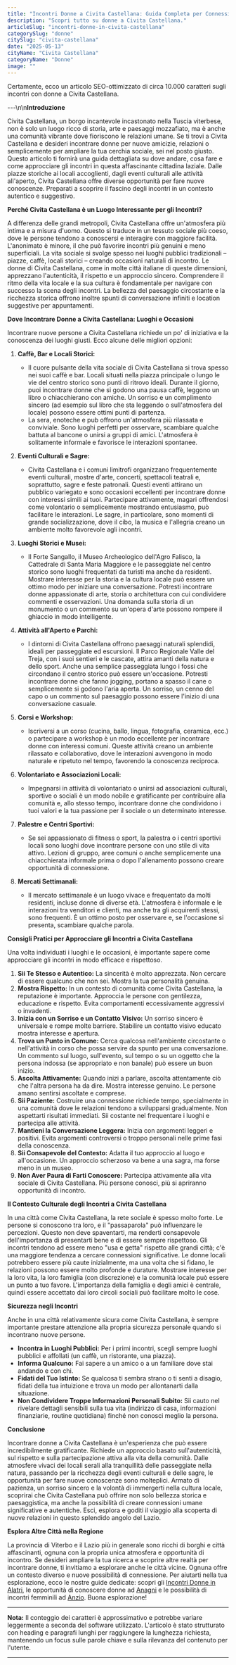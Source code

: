 ```yaml
---
title: "Incontri Donne a Civita Castellana: Guida Completa per Connessioni Autentiche nel Cuore del Lazio"
description: "Scopri tutto su donne a Civita Castellana."
articleSlug: "incontri-donne-in-civita-castellana" 
categorySlug: "donne"
citySlug: "civita-castellana"
date: "2025-05-13"
cityName: "Civita Castellana"
categoryName: "Donne"
image: ""
---
```


Certamente, ecco un articolo SEO-ottimizzato di circa 10.000 caratteri sugli incontri con donne a Civita Castellana.

---\n\n**Introduzione**

Civita Castellana, un borgo incantevole incastonato nella Tuscia viterbese, non è solo un luogo ricco di storia, arte e paesaggi mozzafiato, ma è anche una comunità vibrante dove fioriscono le relazioni umane. Se ti trovi a Civita Castellana e desideri incontrare donne per nuove amicizie, relazioni o semplicemente per ampliare la tua cerchia sociale, sei nel posto giusto. Questo articolo ti fornirà una guida dettagliata su dove andare, cosa fare e come approcciare gli incontri in questa affascinante cittadina laziale. Dalle piazze storiche ai locali accoglienti, dagli eventi culturali alle attività all'aperto, Civita Castellana offre diverse opportunità per fare nuove conoscenze. Preparati a scoprire il fascino degli incontri in un contesto autentico e suggestivo.

**Perché Civita Castellana è un Luogo Interessante per gli Incontri?**

A differenza delle grandi metropoli, Civita Castellana offre un'atmosfera più intima e a misura d'uomo. Questo si traduce in un tessuto sociale più coeso, dove le persone tendono a conoscersi e interagire con maggiore facilità. L'anonimato è minore, il che può favorire incontri più genuini e meno superficiali. La vita sociale si svolge spesso nei luoghi pubblici tradizionali – piazze, caffè, locali storici – creando occasioni naturali di incontro. Le donne di Civita Castellana, come in molte città italiane di queste dimensioni, apprezzano l'autenticità, il rispetto e un approccio sincero. Comprendere il ritmo della vita locale e la sua cultura è fondamentale per navigare con successo la scena degli incontri. La bellezza del paesaggio circostante e la ricchezza storica offrono inoltre spunti di conversazione infiniti e location suggestive per appuntamenti.

**Dove Incontrare Donne a Civita Castellana: Luoghi e Occasioni**

Incontrare nuove persone a Civita Castellana richiede un po' di iniziativa e la conoscenza dei luoghi giusti. Ecco alcune delle migliori opzioni:

1.  **Caffè, Bar e Locali Storici:**
    *   Il cuore pulsante della vita sociale di Civita Castellana si trova spesso nei suoi caffè e bar. Locali situati nella piazza principale o lungo le vie del centro storico sono punti di ritrovo ideali. Durante il giorno, puoi incontrare donne che si godono una pausa caffè, leggono un libro o chiacchierano con amiche. Un sorriso e un complimento sincero (ad esempio sul libro che sta leggendo o sull'atmosfera del locale) possono essere ottimi punti di partenza.
    *   La sera, enoteche e pub offrono un'atmosfera più rilassata e conviviale. Sono luoghi perfetti per osservare, scambiare qualche battuta al bancone o unirsi a gruppi di amici. L'atmosfera è solitamente informale e favorisce le interazioni spontanee.

2.  **Eventi Culturali e Sagre:**
    *   Civita Castellana e i comuni limitrofi organizzano frequentemente eventi culturali, mostre d'arte, concerti, spettacoli teatrali e, soprattutto, sagre e feste patronali. Questi eventi attirano un pubblico variegato e sono occasioni eccellenti per incontrare donne con interessi simili ai tuoi. Partecipare attivamente, magari offrendosi come volontario o semplicemente mostrando entusiasmo, può facilitare le interazioni. Le sagre, in particolare, sono momenti di grande socializzazione, dove il cibo, la musica e l'allegria creano un ambiente molto favorevole agli incontri.

3.  **Luoghi Storici e Musei:**
    *   Il Forte Sangallo, il Museo Archeologico dell'Agro Falisco, la Cattedrale di Santa Maria Maggiore e le passeggiate nel centro storico sono luoghi frequentati da turisti ma anche da residenti. Mostrare interesse per la storia e la cultura locale può essere un ottimo modo per iniziare una conversazione. Potresti incontrare donne appassionate di arte, storia o architettura con cui condividere commenti e osservazioni. Una domanda sulla storia di un monumento o un commento su un'opera d'arte possono rompere il ghiaccio in modo intelligente.

4.  **Attività all'Aperto e Parchi:**
    *   I dintorni di Civita Castellana offrono paesaggi naturali splendidi, ideali per passeggiate ed escursioni. Il Parco Regionale Valle del Treja, con i suoi sentieri e le cascate, attira amanti della natura e dello sport. Anche una semplice passeggiata lungo i fossi che circondano il centro storico può essere un'occasione. Potresti incontrare donne che fanno jogging, portano a spasso il cane o semplicemente si godono l'aria aperta. Un sorriso, un cenno del capo o un commento sul paesaggio possono essere l'inizio di una conversazione casuale.

5.  **Corsi e Workshop:**
    *   Iscriversi a un corso (cucina, ballo, lingua, fotografia, ceramica, ecc.) o partecipare a workshop è un modo eccellente per incontrare donne con interessi comuni. Queste attività creano un ambiente rilassato e collaborativo, dove le interazioni avvengono in modo naturale e ripetuto nel tempo, favorendo la conoscenza reciproca.

6.  **Volontariato e Associazioni Locali:**
    *   Impegnarsi in attività di volontariato o unirsi ad associazioni culturali, sportive o sociali è un modo nobile e gratificante per contribuire alla comunità e, allo stesso tempo, incontrare donne che condividono i tuoi valori e la tua passione per il sociale o un determinato interesse.

7.  **Palestre e Centri Sportivi:**
    *   Se sei appassionato di fitness o sport, la palestra o i centri sportivi locali sono luoghi dove incontrare persone con uno stile di vita attivo. Lezioni di gruppo, aree comuni o anche semplicemente una chiacchierata informale prima o dopo l'allenamento possono creare opportunità di connessione.

8.  **Mercati Settimanali:**
    *   Il mercato settimanale è un luogo vivace e frequentato da molti residenti, incluse donne di diverse età. L'atmosfera è informale e le interazioni tra venditori e clienti, ma anche tra gli acquirenti stessi, sono frequenti. È un ottimo posto per osservare e, se l'occasione si presenta, scambiare qualche parola.

**Consigli Pratici per Approcciare gli Incontri a Civita Castellana**

Una volta individuati i luoghi e le occasioni, è importante sapere come approcciare gli incontri in modo efficace e rispettoso.

1.  **Sii Te Stesso e Autentico:** La sincerità è molto apprezzata. Non cercare di essere qualcuno che non sei. Mostra la tua personalità genuina.
2.  **Mostra Rispetto:** In un contesto di comunità come Civita Castellana, la reputazione è importante. Approccia le persone con gentilezza, educazione e rispetto. Evita comportamenti eccessivamente aggressivi o invadenti.
3.  **Inizia con un Sorriso e un Contatto Visivo:** Un sorriso sincero è universale e rompe molte barriere. Stabilire un contatto visivo educato mostra interesse e apertura.
4.  **Trova un Punto in Comune:** Cerca qualcosa nell'ambiente circostante o nell'attività in corso che possa servire da spunto per una conversazione. Un commento sul luogo, sull'evento, sul tempo o su un oggetto che la persona indossa (se appropriato e non banale) può essere un buon inizio.
5.  **Ascolta Attivamente:** Quando inizi a parlare, ascolta attentamente ciò che l'altra persona ha da dire. Mostra interesse genuino. Le persone amano sentirsi ascoltate e comprese.
6.  **Sii Paziente:** Costruire una connessione richiede tempo, specialmente in una comunità dove le relazioni tendono a svilupparsi gradualmente. Non aspettarti risultati immediati. Sii costante nel frequentare i luoghi e partecipa alle attività.
7.  **Mantieni la Conversazione Leggera:** Inizia con argomenti leggeri e positivi. Evita argomenti controversi o troppo personali nelle prime fasi della conoscenza.
8.  **Sii Consapevole del Contesto:** Adatta il tuo approccio al luogo e all'occasione. Un approccio scherzoso va bene a una sagra, ma forse meno in un museo.
9.  **Non Aver Paura di Farti Conoscere:** Partecipa attivamente alla vita sociale di Civita Castellana. Più persone conosci, più si apriranno opportunità di incontro.

**Il Contesto Culturale degli Incontri a Civita Castellana**

In una città come Civita Castellana, la rete sociale è spesso molto forte. Le persone si conoscono tra loro, e il "passaparola" può influenzare le percezioni. Questo non deve spaventarti, ma renderti consapevole dell'importanza di presentarti bene e di essere sempre rispettoso. Gli incontri tendono ad essere meno "usa e getta" rispetto alle grandi città; c'è una maggiore tendenza a cercare connessioni significative. Le donne locali potrebbero essere più caute inizialmente, ma una volta che si fidano, le relazioni possono essere molto profonde e durature. Mostrare interesse per la loro vita, la loro famiglia (con discrezione) e la comunità locale può essere un punto a tuo favore. L'importanza della famiglia e degli amici è centrale, quindi essere accettato dai loro circoli sociali può facilitare molto le cose.

**Sicurezza negli Incontri**

Anche in una città relativamente sicura come Civita Castellana, è sempre importante prestare attenzione alla propria sicurezza personale quando si incontrano nuove persone.

*   **Incontra in Luoghi Pubblici:** Per i primi incontri, scegli sempre luoghi pubblici e affollati (un caffè, un ristorante, una piazza).
*   **Informa Qualcuno:** Fai sapere a un amico o a un familiare dove stai andando e con chi.
*   **Fidati del Tuo Istinto:** Se qualcosa ti sembra strano o ti senti a disagio, fidati della tua intuizione e trova un modo per allontanarti dalla situazione.
*   **Non Condividere Troppe Informazioni Personali Subito:** Sii cauto nel rivelare dettagli sensibili sulla tua vita (indirizzo di casa, informazioni finanziarie, routine quotidiana) finché non conosci meglio la persona.

**Conclusione**

Incontrare donne a Civita Castellana è un'esperienza che può essere incredibilmente gratificante. Richiede un approccio basato sull'autenticità, sul rispetto e sulla partecipazione attiva alla vita della comunità. Dalle atmosfere vivaci dei locali serali alla tranquillità delle passeggiate nella natura, passando per la ricchezza degli eventi culturali e delle sagre, le opportunità per fare nuove conoscenze sono molteplici. Armato di pazienza, un sorriso sincero e la volontà di immergerti nella cultura locale, scoprirai che Civita Castellana può offrire non solo bellezza storica e paesaggistica, ma anche la possibilità di creare connessioni umane significative e autentiche. Esci, esplora e goditi il viaggio alla scoperta di nuove relazioni in questo splendido angolo del Lazio.

**Esplora Altre Città nella Regione**

La provincia di Viterbo e il Lazio più in generale sono ricchi di borghi e città affascinanti, ognuna con la propria unica atmosfera e opportunità di incontro. Se desideri ampliare la tua ricerca e scoprire altre realtà per incontrare donne, ti invitiamo a esplorare anche le città vicine. Ognuna offre un contesto diverso e nuove possibilità di connessione. Per aiutarti nella tua esplorazione, ecco le nostre guide dedicate: scopri gli [Incontri Donne in Alatri](/alatri/donne/incontri-donne-in-alatri), le opportunità di conoscere donne ad [Anagni](/anagni/donne/incontri-donne-in-anagni) e le possibilità di incontri femminili ad [Anzio](/anzio/donne/incontri-donne-in-anzio). Buona esplorazione!

---

**Nota:** Il conteggio dei caratteri è approssimativo e potrebbe variare leggermente a seconda del software utilizzato. L'articolo è stato strutturato con heading e paragrafi lunghi per raggiungere la lunghezza richiesta, mantenendo un focus sulle parole chiave e sulla rilevanza del contenuto per l'utente.

---
